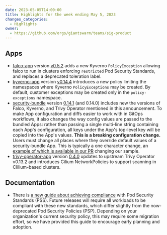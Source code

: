 ```yaml
---
date: 2023-05-05T14:00:00
title: Highlights for the week ending May 5, 2023
changes_categories:
  - Highlights
owner:
  - https://github.com/orgs/giantswarm/teams/sig-product
---
```


## Apps

- [falco-app](https://github.com/giantswarm/falco-app) version [v0.5.2](https://github.com/giantswarm/falco-app/blob/main/CHANGELOG.md#052---2023-05-04) adds a new Kyverno `PolicyException` allowing falco to run in clusters enforcing `restricted` Pod Security Standards, and replaces a deprecated toleration label.
- [kyverno-app](https://github.com/giantswarm/kyverno-app) version [v0.14.4](https://github.com/giantswarm/kyverno-app/blob/main/CHANGELOG.md#0144---2023-05-03) introduces a new policy limiting the namespaces where Kyverno `PolicyExceptions` may be created. By default, customer exceptions may be created only in the `policy-exceptions` namespace.
- [security-bundle](https://github.com/giantswarm/security-bundle) version [0.14.1](https://github.com/giantswarm/security-bundle/blob/main/CHANGELOG.md#0141---2023-05-04) (and 0.14.0) includes new the versions of Falco, Kyverno, and Trivy Operator mentioned in this announcement. To make App configuration and diffs easier to work with in GitOps workflows, it also changes the way config values are passed to the bundled Apps: rather than passing a single multi-line string containing each App's configuration, all keys under the App's top-level key will be copied into the App's values. **This is a breaking configuration change.** Users must change all places where they override default values of a security-bundle App. This is  typically a one character change, an [example of which is available in our PR](https://github.com/giantswarm/security-bundle/pull/85/files) changing our sample.
- [trivy-operator-app](https://github.com/giantswarm/trivy-operator-app) version [0.4.0](https://github.com/giantswarm/trivy-operator-app/blob/main/CHANGELOG.md#040---2023-04-28) updates to upstream Trivy Operator v0.13.2 and introduces Cilium NetworkPolicies to support scanning in Clilium-based clusters.

## Documentation

- There is [a new guide about achieving compliance](https://docs.giantswarm.io/advanced/security-policy-enforcement/) with Pod Security Standards (PSS). Future releases will require all workloads to be compliant with these new standards, which differ slightly from the now-deprecated Pod Security Policies (PSP). Depending on your organization's current security policy, this may require some migration effort, so we have provided this guide to encourage early planning and adoption.

